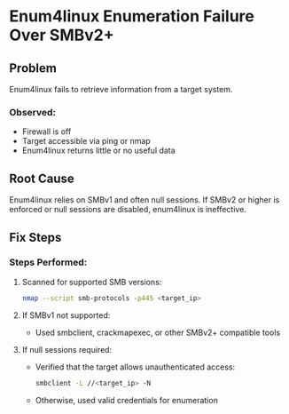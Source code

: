 # Enum4linux Enumeration Failure Over SMBv2+

## Problem
Enum4linux fails to retrieve information from a target system.

### Observed:
- Firewall is off
- Target accessible via ping or nmap
- Enum4linux returns little or no useful data

## Root Cause
Enum4linux relies on SMBv1 and often null sessions. If SMBv2 or higher is enforced or null sessions are disabled, enum4linux is ineffective.

## Fix Steps

### Steps Performed:
1. Scanned for supported SMB versions:
   ```bash
   nmap --script smb-protocols -p445 <target_ip>
   ```

2. If SMBv1 not supported:
   - Used smbclient, crackmapexec, or other SMBv2+ compatible tools

3. If null sessions required:
   - Verified that the target allows unauthenticated access:
     ```bash
     smbclient -L //<target_ip> -N
     ```
   - Otherwise, used valid credentials for enumeration
